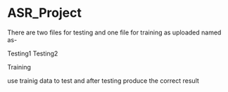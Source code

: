 # ASR_Project

There are two files for testing and one file for training as uploaded named as-

Testing1
Testing2

Training

use trainig data to test 
and after testing produce the correct result

